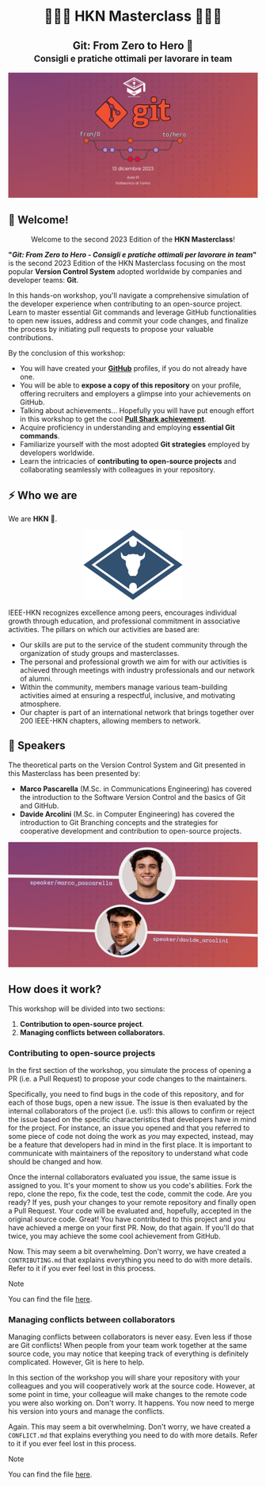 <div align="center">
<h1 align="center">👨🏻‍🏫 HKN Masterclass 👨🏻‍🏫</h1>
<h2 align="center">Git: From Zero to Hero 🚀 <br> <small>Consigli e pratiche ottimali per lavorare in team</small> </h2>
</div>

![home](./images/home.png)

## 👋 Welcome!

<div align="center">
Welcome to the second 2023 Edition of the <b>HKN Masterclass</b>!
</div>
<p></p>

**"*Git: From Zero to Hero - Consigli e pratiche ottimali per lavorare in team*"** is the second 2023 Edition of the HKN Masterclass focusing on the most popular **Version Control System** adopted worldwide by companies and developer teams: **Git**. 

In this hands-on workshop, you'll navigate a comprehensive simulation of the developer experience when contributing to an open-source project. Learn to master essential Git commands and leverage GitHub functionalities to open new issues, address and commit your code changes, and finalize the process by initiating pull requests to propose your valuable contributions.

By the conclusion of this workshop:

- You will have created your [**GitHub**](https://github.com) profiles, if you do not already have one.
- You will be able to **expose a copy of this repository** on your profile, offering recruiters and employers a glimpse into your achievements on GitHub.
- Talking about achievements... Hopefully you will have put enough effort in this workshop to get the cool [**Pull Shark achievement**](https://github.com/orgs/community/discussions/20357).
- Acquire proficiency in understanding and employing **essential Git commands**.
- Familiarize yourself with the most adopted **Git strategies** employed by developers worldwide.
- Learn the intricacies of **contributing to open-source projects** and collaborating seamlessly with colleagues in your repository.

## ⚡️ Who we are

We are **HKN** 🚀.


<div align="center">
  <img src="./images/hkn_ideogramma_blu.png" alt="HKN" width="200"/>
</div>



IEEE-HKN recognizes excellence among peers, encourages individual growth through education, and professional commitment in associative activities. The pillars on which our activities are based are:

- Our skills are put to the service of the student community through the organization of study groups and masterclasses.
- The personal and professional growth we aim for with our activities is achieved through meetings with industry professionals and our network of alumni.
- Within the community, members manage various team-building activities aimed at ensuring a respectful, inclusive, and motivating atmosphere.
- Our chapter is part of an international network that brings together over 200 IEEE-HKN chapters, allowing members to network.

## 👥 Speakers
The theoretical parts on the Version Control System and Git presented in this Masterclass has been presented by:

- **Marco Pascarella** (M.Sc. in Communications Engineering) has covered the introduction to the Software Version Control and the basics of Git and GitHub.
- **Davide Arcolini** (M.Sc. in Computer Engineering) has covered the introduction to Git Branching concepts and the strategies for cooperative development and contribution to open-source projects.

![speakers](./images/speakers.png)

## How does it work?

This workshop will be divided into two sections:

1. **Contribution to open-source project**. 
2. **Managing conflicts between collaborators**.
   
### Contributing to open-source projects
In the first section of the workshop, you simulate the process of opening a PR (i.e. a Pull Request) to propose your code changes to the maintainers.

Specifically, you need to find bugs in the code of this repository, and for each of those bugs, open a new issue. The issue is then evaluated by the internal collaborators of the project (i.e. us!): this allows to confirm or reject the issue based on the specific characteristics that developers have in mind for the project. For instance, an issue you opened and that you referred to some piece of code not doing the work as *you* may expected, instead, may be a feature that developers had in mind in the first place. It is important to communicate with maintainers of the repository to understand what code should be changed and how.

Once the internal collaborators evaluated you issue, the same issue is assigned to you. It's your moment to show us you code's abilities. Fork the repo, clone the repo, fix the code, test the code, commit the code. Are you ready? If yes, push your changes to your remote repository and finally open a Pull Request. Your code will be evaluated and, hopefully, accepted in the original source code. Great! You have contributed to this project and you have achieved a merge on your first PR. Now, do that again. If you'll do that twice, you may achieve the some cool achievement from GitHub.

Now. This may seem a bit overwhelming. Don't worry, we have created a `CONTRIBUTING.md` that explains everything you need to do with more details. Refer to it if you ever feel lost in this process.

> [!NOTE]
> You can find the file [here](./CONTRIBUTING.md).

### Managing conflicts between collaborators

Managing conflicts between collaborators is never easy. Even less if those are Git conflicts! When people from your team work together at the same source code, you may notice that keeping track of everything is definitely complicated. However, Git is here to help.

In this section of the workshop you will share your repository with your colleagues and you will cooperatively work at the source code. However, at some point in time, your colleague will make changes to the remote code you were also working on. Don't worry. It happens. You now need to merge his version into yours and manage the conflicts. 

Again. This may seem a bit overwhelming. Don't worry, we have created a `CONFLICT.md` that explains everything you need to do with more details. Refer to it if you ever feel lost in this process.

> [!NOTE]
> You can find the file [here](./CONFLICT.md).